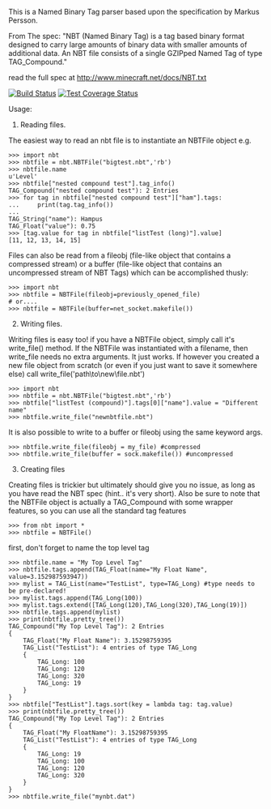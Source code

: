This is a Named Binary Tag parser based upon the specification by Markus Persson.

From The spec:
  "NBT (Named Binary Tag) is a tag based binary format designed to carry large
   amounts of binary data with smaller amounts of additional data.
   An NBT file consists of a single GZIPped Named Tag of type TAG_Compound."

read the full spec at http://www.minecraft.net/docs/NBT.txt

[![Build Status](https://secure.travis-ci.org/twoolie/NBT.png?branch=master)](http://travis-ci.org/#!/twoolie/NBT)
[![Test Coverage Status](https://coveralls.io/repos/twoolie/NBT/badge.svg)](https://coveralls.io/r/twoolie/NBT)

Usage:
 1) Reading files.

 The easiest way to read an nbt file is to instantiate an NBTFile object e.g.

    >>> import nbt
    >>> nbtfile = nbt.NBTFile("bigtest.nbt",'rb')
    >>> nbtfile.name
    u'Level'
    >>> nbtfile["nested compound test"].tag_info()
    TAG_Compound("nested compound test"): 2 Entries
    >>> for tag in nbtfile["nested compound test"]["ham"].tags:
    ...     print(tag.tag_info())
    ...
    TAG_String("name"): Hampus
    TAG_Float("value"): 0.75
    >>> [tag.value for tag in nbtfile["listTest (long)"].value]
    [11, 12, 13, 14, 15]

 Files can also be read from a fileobj (file-like object that contains a compressed
 stream) or a buffer (file-like object that contains an uncompressed stream of NBT
 Tags) which can be accomplished thusly:

    >>> import nbt
    >>> nbtfile = NBTFile(fileobj=previously_opened_file)
    # or....
    >>> nbtfile = NBTFile(buffer=net_socket.makefile())

 2) Writing files.

 Writing files is easy too! if you have a NBTFile object, simply call it's
 write_file() method. If the NBTFile was instantiated with a filename, then
 write_file needs no extra arguments. It just works. If however you created a new
 file object from scratch (or even if you just want to save it somewhere else)
 call write_file('path\to\new\file.nbt')

    >>> import nbt
    >>> nbtfile = nbt.NBTFile("bigtest.nbt",'rb')
    >>> nbtfile["listTest (compound)"].tags[0]["name"].value = "Different name"
    >>> nbtfile.write_file("newnbtfile.nbt")

 It is also possible to write to a buffer or fileobj using the same keyword args.

    >>> nbtfile.write_file(fileobj = my_file) #compressed
    >>> nbtfile.write_file(buffer = sock.makefile()) #uncompressed

 3) Creating files

 Creating files is trickier but ultimately should give you no issue, as long as
 you have read the NBT spec (hint.. it's very short). Also be sure to note that
 the NBTFile object is actually a TAG_Compound with some wrapper features, so
 you can use all the standard tag features

    >>> from nbt import *
    >>> nbtfile = NBTFile()

 first, don't forget to name the top level tag

    >>> nbtfile.name = "My Top Level Tag"
    >>> nbtfile.tags.append(TAG_Float(name="My Float Name", value=3.152987593947))
    >>> mylist = TAG_List(name="TestList", type=TAG_Long) #type needs to be pre-declared!
    >>> mylist.tags.append(TAG_Long(100))
    >>> mylist.tags.extend([TAG_Long(120),TAG_Long(320),TAG_Long(19)])
    >>> nbtfile.tags.append(mylist)
    >>> print(nbtfile.pretty_tree())
    TAG_Compound("My Top Level Tag"): 2 Entries
    {
        TAG_Float("My Float Name"): 3.15298759395
        TAG_List("TestList"): 4 entries of type TAG_Long
        {
            TAG_Long: 100
            TAG_Long: 120
            TAG_Long: 320
            TAG_Long: 19
        }
    }
    >>> nbtfile["TestList"].tags.sort(key = lambda tag: tag.value)
    >>> print(nbtfile.pretty_tree())
    TAG_Compound("My Top Level Tag"): 2 Entries
    {
        TAG_Float("My FloatName"): 3.15298759395
        TAG_List("TestList"): 4 entries of type TAG_Long
        {
            TAG_Long: 19
            TAG_Long: 100
            TAG_Long: 120
            TAG_Long: 320
        }
    }
    >>> nbtfile.write_file("mynbt.dat")
